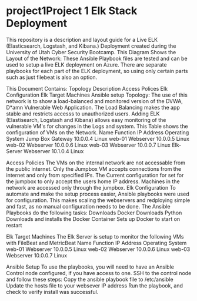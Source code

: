 # project1Project 1 Elk Stack Deployment
This repository is a description and layout guide for a Live ELK (Elasticsearch, Logstash, and Kibana.) Deployment created during the University of Utah Cyber Security Bootcamp.
This Diagram Shows the Layout of the Network: 
These Ansible Playbook files are tested and can be used to setup a live ELK deployment on Azure. There are separate playbooks for each part of the ELK deployment, so using only certain parts such as just filebeat is also an option.

This Document Contains:
Topology Description
Access Polices
Elk Configuration
Elk Target Machines
Ansible setup
Topology:
The use of this network is to show a load-balanced and monitored version of the DVWA, D*amn Vulnerable Web Application.
The Load Balancing makes the app stable and restricts accesss to unauthorized users.
Adding ELK (Elastisearch, Logstash and Kibana) allows easy monitoring of the vulnerable VM's for changes in the Logs and system.
This Table shows the configuration of VMs on the Network.
Name
Function
IP Address
Operating System
Jump Box
Gateway
10.0.0.4
Linux
web-01
Webserver
10.0.0.5
Linux
web-02
Webserver
10.0.0.6
Linux
web-03
Webserver
10.0.0.7
Linux
Elk-Server
Webserver
10.1.0.4
Linux

Access Policies
The VMs on the internal network are not accessable from the public internet. Only the Jumpbox VM accepts connections from the internet and only from specified IPs. The Current configuration for set for the jumpbox to only accept the users home IP address. Machines in the network are accessed only through the jumpbox. 
Elk Configuration
To automate and make the setup process easier, Ansible playbooks were used for configuration. This makes scaling the webservers and redploying simple and fast, as no manual configuration needs to be done.
The Ansible Playbooks do the following tasks:
Downloads Docker
Downloads Python
Downloads and installs the Docker Container
Sets up Docker to start on restart

Elk Target Machines
The Elk Server is setup to monitor the following VMs with FileBeat and MetricBeat
Name
Function
IP Address
Operating System
web-01
Webserver
10.0.0.5
Linux
web-02
Webserver
10.0.0.6
Linux
web-03
Webserver
10.0.0.7
Linux

Ansible Setup
To use the playbooks, you will need to have an Ansible Control node configured, if you have access to one.
SSH to the control node and follow these steps:
Copy the ansible playbook file to /etc/ansible
Update the hosts file to your websever IP address
Run the playbook, and check to verify install was successful.
